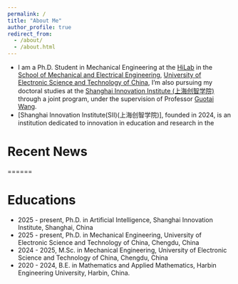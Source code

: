 ```yaml
---
permalink: /
title: "About Me"
author_profile: true
redirect_from: 
  - /about/
  - /about.html
---
```

- I am a Ph.D. Student in Mechanical Engineering at the [HiLab](https://hilab.uestc.edu.cn/#/index) in the [School of Mechanical and Electrical Engineering](https://www.smee.uestc.edu.cn/index.htm), [University of Electronic Science and Technology of China](https://www.uestc.edu.cn/3974ba6dfa50d5c04a9414d3ce8bfd34.html?n=8e7z368tn51), I’m also pursuing my doctoral studies at the [Shanghai Innovation Institute (上海创智学院)](https://www.sii.edu.cn/) through a joint program, under the supervision of Professor [Guotai Wang](https://faculty.uestc.edu.cn/wangguotai/zh_CN/index.htm).
- [Shanghai Innovation Institute(SII)(上海创智学院)], founded in 2024, is an institution dedicated to innovation in education and research in the

# Recent News
======
# Educations
- 2025 - present, Ph.D. in Artificial Intelligence, Shanghai Innovation Institute, Shanghai, China 
- 2025 - present, Ph.D. in Mechanical Engineering, University of Electronic Science and Technology of China, Chengdu, China 
- 2024 - 2025, M.Sc. in Mechanical Engineering, University of Electronic Science and Technology of China, Chengdu, China 
- 2020 - 2024, B.E. in Mathematics and Applied Mathematics, Harbin Engineering University, Harbin, China. 
